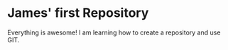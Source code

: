 # James' first Repository

Everything is awesome! I am learning how to create a repository and use GIT.